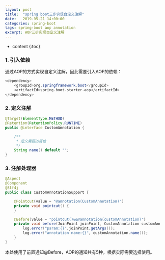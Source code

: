 ```yaml
---
layout: post
title:  "spring boot三步实现自定义注解"
date:   2019-05-21 14:00:00
categories: spring-boot
tags: spring-boot aop annotation
excerpt: AOP三步实现自定义注解
---
```


* content
{:toc}

### 1. 引入依赖
通过AOP的方式实现自定义注解，因此需要引入AOP的依赖：

```java
<dependency>
    <groupId>org.springframework.boot</groupId>
    <artifactId>spring-boot-starter-aop</artifactId>
</dependency>
```

### 2. 定义注解

```java
@Target(ElementType.METHOD)
@Retention(RetentionPolicy.RUNTIME)
public @interface CustomAnnotation {

    /**
     * 定义需要的属性
     */
    String name() default "";
}
```


### 3. 注解处理器

```java
@Aspect
@Component
@Slf4j
public class CustomAnnotationSupport {

    @Pointcut(value = "@annotation(CustomAnnotation)")
    private void pointcut() {
    }

    @Before(value = "pointcut()&&@annotation(customAnnotation)")
    private void before(JoinPoint joinPoint, CustomAnnotation customAnnotation) {
        log.error("param:{}",joinPoint.getArgs());
        log.error("annotation name:{}", customAnnotation.name());
    }
}
```

本处使用了前置通知@Before，AOP的通知共有5种，根据实际需要选择使用。